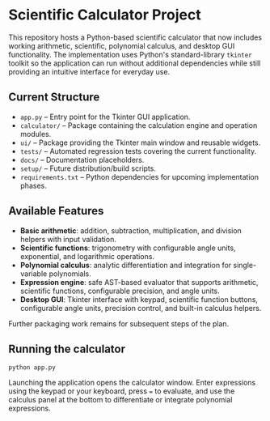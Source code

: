 # Scientific Calculator Project

This repository hosts a Python-based scientific calculator that now includes
working arithmetic, scientific, polynomial calculus, and desktop GUI
functionality. The implementation uses Python's standard-library ``tkinter``
toolkit so the application can run without additional dependencies while still
providing an intuitive interface for everyday use.

## Current Structure
- `app.py` – Entry point for the Tkinter GUI application.
- `calculator/` – Package containing the calculation engine and operation
  modules.
- `ui/` – Package providing the Tkinter main window and reusable widgets.
- `tests/` – Automated regression tests covering the current functionality.
- `docs/` – Documentation placeholders.
- `setup/` – Future distribution/build scripts.
- `requirements.txt` – Python dependencies for upcoming implementation phases.

## Available Features

- **Basic arithmetic**: addition, subtraction, multiplication, and division
  helpers with input validation.
- **Scientific functions**: trigonometry with configurable angle units,
  exponential, and logarithmic operations.
- **Polynomial calculus**: analytic differentiation and integration for
  single-variable polynomials.
- **Expression engine**: safe AST-based evaluator that supports arithmetic,
  scientific functions, configurable precision, and angle units.
- **Desktop GUI**: Tkinter interface with keypad, scientific function buttons,
  configurable angle units, precision control, and built-in calculus helpers.

Further packaging work remains for subsequent steps of the plan.

## Running the calculator

```
python app.py
```

Launching the application opens the calculator window. Enter expressions using
the keypad or your keyboard, press ``=`` to evaluate, and use the calculus
panel at the bottom to differentiate or integrate polynomial expressions.
